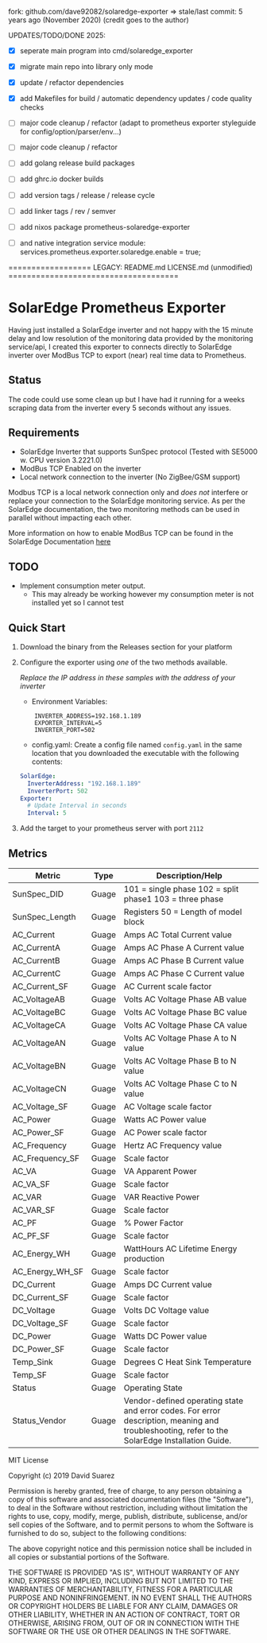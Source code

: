 fork: github.com/dave92082/solaredge-exporter => stale/last commit: 5 years ago (November 2020) (credit goes to the author) 

UPDATES/TODO/DONE 2025:
- [X] seperate main program into cmd/solaredge_exporter 
- [X] migrate main repo into library only mode
- [X] update / refactor dependencies 
- [X] add Makefiles for build / automatic dependency updates / code quality checks
- [ ] major code cleanup / refactor  (adapt to prometheus exporter styleguide for config/option/parser/env...)
- [ ] major code cleanup / refactor 
- [ ] add golang release build packages
- [ ] add ghrc.io docker builds
- [ ] add version tags / release / release cycle
- [ ] add linker tags / rev / semver 
- [ ] add nixos package prometheus-solaredge-exporter
- [ ] and native integration service module: services.prometheus.exporter.solaredge.enable = true;


================== LEGACY: README.md LICENSE.md (unmodified) =====================================

# SolarEdge Prometheus Exporter

Having just installed a SolarEdge inverter and not happy with the 15 minute delay and low resolution of the monitoring data
provided by the monitoring service/api, I created this exporter to connects directly to SolarEdge inverter over ModBus TCP 
to export (near) real time data to Prometheus.

## Status
The code could use some clean up but I have had it running for a weeks scraping data from the inverter every 5 seconds without any issues.

## Requirements
* SolarEdge Inverter that supports SunSpec protocol (Tested with SE5000 w. CPU version 3.2221.0)
* ModBus TCP Enabled on the inverter
* Local network connection to the inverter (No ZigBee/GSM support)

Modbus TCP is a local network connection only and *does not* interfere or replace your connection to the SolarEdge monitoring 
service. As per the SolarEdge documentation, the two monitoring methods can be used in parallel without impacting each other.

More information on how to enable ModBus TCP can be found in the SolarEdge Documentation [here](https://www.solaredge.com/sites/default/files/sunspec-implementation-technical-note.pdf)

## TODO
* Implement consumption meter output.
	* This may already be working however my consumption meter is not installed yet so I cannot test

## Quick Start

1. Download the binary from the Releases section for your platform
2. Configure the exporter using *one* of the two methods available.
	
	*Replace the IP address in these samples with the address of your inverter*
	* Environment Variables:
	``` 
		INVERTER_ADDRESS=192.168.1.189
		EXPORTER_INTERVAL=5
		INVERTER_PORT=502
	``` 
	* config.yaml:
	Create a config file named `config.yaml` in the same location that you downloaded the executable with the following contents:
	```yaml
	SolarEdge:
	  InverterAddress: "192.168.1.189"
	  InverterPort: 502
	Exporter:
	  # Update Interval in seconds
	  Interval: 5	
	```
3. Add the target to your prometheus server with port `2112`

## Metrics

|		Metric	 	 |	 Type	 |	Description/Help																																	 |
|--------------------|-----------|-------------------------------------------------------------------------------------------------------------------------------------------------------|
|SunSpec_DID     	 | 	 Guage 	 | 	 101 = single phase 102 = split phase1 103 = three phase                                                                                        	 |
|SunSpec_Length  	 | 	 Guage 	 | 	 Registers 50 = Length of model block                                                                                                           	 |
|AC_Current      	 | 	 Guage 	 | 	 Amps AC Total Current value                                                                                                                    	 |
|AC_CurrentA     	 | 	 Guage 	 | 	 Amps AC Phase A Current value                                                                                                                  	 |
|AC_CurrentB     	 | 	 Guage 	 | 	 Amps AC Phase B Current value                                                                                                                  	 |
|AC_CurrentC     	 | 	 Guage 	 | 	 Amps AC Phase C Current value                                                                                                                  	 |
|AC_Current_SF   	 | 	 Guage 	 | 	 AC Current scale factor                                                                                                                        	 |
|AC_VoltageAB    	 | 	 Guage 	 | 	 Volts AC Voltage Phase AB value                                                                                                                	 |
|AC_VoltageBC    	 | 	 Guage 	 | 	 Volts AC Voltage Phase BC value                                                                                                                	 |
|AC_VoltageCA    	 | 	 Guage 	 | 	 Volts AC Voltage Phase CA value                                                                                                                	 |
|AC_VoltageAN    	 | 	 Guage 	 | 	 Volts AC Voltage Phase A to N value                                                                                                            	 |
|AC_VoltageBN    	 | 	 Guage 	 | 	 Volts AC Voltage Phase B to N value                                                                                                            	 |
|AC_VoltageCN    	 | 	 Guage 	 | 	 Volts AC Voltage Phase C to N value                                                                                                            	 |
|AC_Voltage_SF   	 | 	 Guage 	 | 	 AC Voltage scale factor                                                                                                                        	 |
|AC_Power        	 | 	 Guage 	 | 	 Watts AC Power value                                                                                                                           	 |
|AC_Power_SF     	 | 	 Guage 	 | 	 AC Power scale factor                                                                                                                          	 |
|AC_Frequency    	 | 	 Guage 	 | 	 Hertz AC Frequency value                                                                                                                       	 |
|AC_Frequency_SF 	 | 	 Guage 	 | 	 Scale factor                                                                                                                                   	 |
|AC_VA           	 | 	 Guage 	 | 	 VA Apparent Power                                                                                                                              	 |
|AC_VA_SF        	 | 	 Guage 	 | 	 Scale factor                                                                                                                                   	 |
|AC_VAR          	 | 	 Guage 	 | 	 VAR Reactive Power                                                                                                                             	 |
|AC_VAR_SF       	 | 	 Guage 	 | 	 Scale factor                                                                                                                                   	 |
|AC_PF           	 | 	 Guage 	 | 	 % Power Factor                                                                                                                                 	 |
|AC_PF_SF        	 | 	 Guage 	 | 	 Scale factor                                                                                                                                   	 |
|AC_Energy_WH    	 | 	 Guage 	 | 	 WattHours AC Lifetime Energy production                                                                                                        	 |
|AC_Energy_WH_SF 	 | 	 Guage 	 | 	 Scale factor                                                                                                                                   	 |
|DC_Current      	 | 	 Guage 	 | 	 Amps DC Current value                                                                                                                          	 |
|DC_Current_SF   	 | 	 Guage 	 | 	 Scale factor                                                                                                                                   	 |
|DC_Voltage      	 | 	 Guage 	 | 	 Volts DC Voltage value                                                                                                                         	 |
|DC_Voltage_SF   	 | 	 Guage 	 | 	 Scale factor                                                                                                                                   	 |
|DC_Power        	 | 	 Guage 	 | 	 Watts DC Power value                                                                                                                           	 |
|DC_Power_SF     	 | 	 Guage 	 | 	 Scale factor                                                                                                                                   	 |
|Temp_Sink       	 | 	 Guage 	 | 	 Degrees C Heat Sink Temperature                                                                                                                	 |
|Temp_SF         	 | 	 Guage 	 | 	 Scale factor                                                                                                                                   	 |
|Status          	 | 	 Guage 	 | 	 Operating State                                                                                                                                	 |
|Status_Vendor   	 | 	 Guage 	 | 	 Vendor-defined operating state and error codes. For error description, meaning and troubleshooting, refer to the SolarEdge Installation Guide. 	 |

MIT License

Copyright (c) 2019 David Suarez

Permission is hereby granted, free of charge, to any person obtaining a copy
of this software and associated documentation files (the "Software"), to deal
in the Software without restriction, including without limitation the rights
to use, copy, modify, merge, publish, distribute, sublicense, and/or sell
copies of the Software, and to permit persons to whom the Software is
furnished to do so, subject to the following conditions:

The above copyright notice and this permission notice shall be included in all
copies or substantial portions of the Software.

THE SOFTWARE IS PROVIDED "AS IS", WITHOUT WARRANTY OF ANY KIND, EXPRESS OR
IMPLIED, INCLUDING BUT NOT LIMITED TO THE WARRANTIES OF MERCHANTABILITY,
FITNESS FOR A PARTICULAR PURPOSE AND NONINFRINGEMENT. IN NO EVENT SHALL THE
AUTHORS OR COPYRIGHT HOLDERS BE LIABLE FOR ANY CLAIM, DAMAGES OR OTHER
LIABILITY, WHETHER IN AN ACTION OF CONTRACT, TORT OR OTHERWISE, ARISING FROM,
OUT OF OR IN CONNECTION WITH THE SOFTWARE OR THE USE OR OTHER DEALINGS IN THE
SOFTWARE. 
